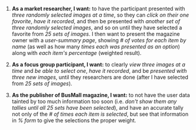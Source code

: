 1. **As a market researcher, I want:** to have the participant presented with *three randomly selected images at a time*, so they can *click on their one favorite*, *have it recorded*, and then be presented with *another set of three randomly selected images*, and so on until they have selected a favorite from *25 sets of images*. I then want to present the magazine owner with a *user-summary page*, showing *# of votes for each item by name* (as well as how many *times each was presented as an option*) along with *each item's percentage* (weighted result).

2. **As a focus group participant, I want:** to clearly *view three images at a time* and *be able to select one*, *have it recorded*, and be *presented with three new images*, until they researchers are done (after I have selected from *25 sets of images*).

3. **As the publisher of BusMall magazine, I want:** to not have the user data tainted by too much information too soon (i.e. *don't show them any tallies until all 25 sets have been selected*), and have an accurate tally not only of the *# of times each item is selected*, but see that information in *% form* to give the selections the proper weight.

<!-- User Stories
As a x, I want y, so that z.

Part of your assignment today is to write user stories. Be sure to consider the multiple roles involved: the marketing research team and the focus group participant who will be using the application. Try to write as many user stories as you can for each role. DO THIS STEP FIRST in a file called user_stories.md. -->